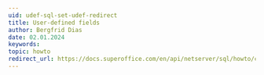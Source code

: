 ```yaml
---
uid: udef-sql-set-udef-redirect
title: User-defined fields
author: Bergfrid Dias
date: 02.01.2024
keywords: 
topic: howto
redirect_url: https://docs.superoffice.com/en/api/netserver/sql/howto/custom-objects/set-udef.html
---
```

